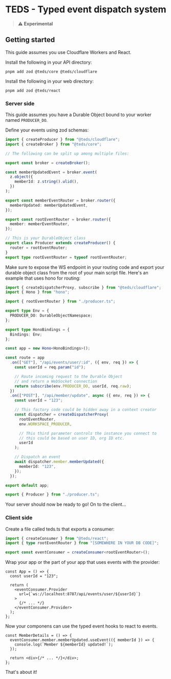 # TEDS - Typed event dispatch system

> ⚠️ **Experimental**

## Getting started

This guide assumes you use Cloudflare Workers and React.

Install the following in your API directory:

```
pnpm add zod @teds/core @teds/cloudflare
```

Install the following in your web directory:

```
pnpm add zod @teds/react
```

### Server side

This guide assumes you have a Durable Object bound to your worker named `PRODUCER_DO`.

Define your events using zod schemas:

```ts
import { createProducer } from "@teds/cloudflare";
import { createBroker } from "@teds/core";

// The following can be split up among multiple files:

export const broker = createBroker();

const memberUpdatedEvent = broker.event(
  z.object({
    memberId: z.string().ulid(),
  })
);

export const memberEventRouter = broker.router({
  memberUpdated: memberUpdatedEvent,
});

export const rootEventRouter = broker.router({
  member: memberEventRouter,
});

// This is your DurableObject class
export class Producer extends createProducer() {
  router = rootEventRouter;
}
export type rootEventRouter = typeof rootEventRouter;
```

Make sure to expose the WS endpoint in your routing code and export your durable object class from the root of your main script file. Here's an example that uses hono for routing:

```ts
import { createDispatcherProxy, subscribe } from "@teds/cloudflare";
import { Hono } from "hono";

import { rootEventRouter } from "./producer.ts";

export type Env = {
  PRODUCER_DO: DurableObjectNamespace;
};

export type HonoBindings = {
  Bindings: Env;
};

const app = new Hono<HonoBindings>();

const route = app
  .on(["GET"], "/api/events/user/:id", ({ env, req }) => {
    const userId = req.param("id");

    // Route incoming request to the Durable Object
    // and return a WebSocket connection
    return subscribe(env.PRODUCER_DO, userId, req.raw);
  })
  .on(["POST"], "/api/member/update", async ({ env, req }) => {
    const userId = "123";

    // This factory code could be hidden away in a context creator
    const dispatcher = createDispatcherProxy(
      rootEventRouter,
      env.WORKSPACE_PRODUCER,

      // This third parameter controls the instance you connect to
      // this could be based on user ID, org ID etc.
      userId
    );

    // Dispatch an event
    await dispatcher.member.memberUpdated({
      memberId: "123",
    });
  });

export default app;

export { Producer } from "./producer.ts";
```

Your server should now be ready to go! On to the client...

### Client side

Create a file called teds.ts that exports a consumer:

```ts
import { createConsumer } from "@teds/react";
import { type rootEventRouter } from "[SOMEWHERE IN YOUR DB CODE]";

export const eventConsumer = createConsumer<rootEventRouter>();
```

Wrap your app or the part of your app that uses events with the provider:

```tsx
const App = () => {
  const userId = "123";

  return (
    <eventConsumer.Provider
      url={`ws://localhost:8787/api/events/user/${userId}`}
    >
      {/* ... */}
    </eventConsumer.Provider>
  );
};
```

Now your componens can use the typed event hooks to react to events.

```tsx
const MemberDetails = () => {
  eventConsumer.member.memberUpdated.useEvent(({ memberId }) => {
    console.log(`Member ${memberId} updated!`);
  });

  return <div>{/* ... */}</div>;
};
```

That's about it!
